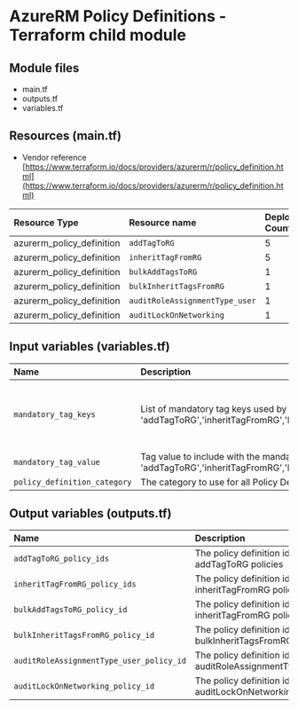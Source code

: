 # AzureRM Policy Definitions - Terraform child module

## Module files
* main.tf
* outputs.tf
* variables.tf

## Resources (main.tf)
* Vendor reference [https://www.terraform.io/docs/providers/azurerm/r/policy_definition.html](https://www.terraform.io/docs/providers/azurerm/r/policy_definition.html)

| Resource Type             | Resource name                  | Deployment Count
|:--------------------------|:-------------------------------|:----------------
| azurerm_policy_definition | `addTagToRG`                   | 5
| azurerm_policy_definition | `inheritTagFromRG`             | 5
| azurerm_policy_definition | `bulkAddTagsToRG`              | 1
| azurerm_policy_definition | `bulkInheritTagsFromRG`        | 1
| azurerm_policy_definition | `auditRoleAssignmentType_user` | 1
| azurerm_policy_definition | `auditLockOnNetworking`        | 1


## Input variables (variables.tf)

| Name            | Description | Type | Default Value
|:----------------|:------------|:-----|:---------
| `mandatory_tag_keys`| List of mandatory tag keys used by policies 'addTagToRG','inheritTagFromRG','bulkAddTagsToRG','bulkInheritTagsFromRG' | `list` | "Application", "CostCentre", "Environment", "ManagedBy", "OwnedBy", "SupportBy"
| `mandatory_tag_value` | Tag value to include with the mandatory tag keys used by policies 'addTagToRG','inheritTagFromRG','bulkAddTagsToRG','bulkInheritTagsFromRG' | `string` | "to_be_confirmed"
| `policy_definition_category` | The category to use for all Policy Definitions | `string` | "Custom"

## Output variables (outputs.tf)

| Name | Description | Value
|:-------|:-----------|:----------
| `addTagToRG_policy_ids` | The policy definition ids for addTagToRG policies | ${azurerm_policy_definition.addTagToRG.*.id}
| `inheritTagFromRG_policy_ids` | The policy definition ids for inheritTagFromRG policies | ${azurerm_policy_definition.inheritTagFromRG.*.id}
| `bulkAddTagsToRG_policy_id` | The policy definition ids for inheritTagFromRG policies | ${azurerm_policy_definition.inheritTagFromRG.*.id}
| `bulkInheritTagsFromRG_policy_id` | The policy definition id for bulkInheritTagsFromRG | ${azurerm_policy_definition.bulkInheritTagsFromRG.id}
| `auditRoleAssignmentType_user_policy_id` | The policy definition id for auditRoleAssignmentType_user | ${azurerm_policy_definition.auditRoleAssignmentType_user.id}
| `auditLockOnNetworking_policy_id` | The policy definition id for auditLockOnNetworking | ${azurerm_policy_definition.auditLockOnNetworking.id}
